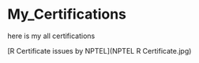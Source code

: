 # My_Certifications
here is my all certifications

[R Certificate issues by NPTEL](NPTEL R Certificate.jpg)
